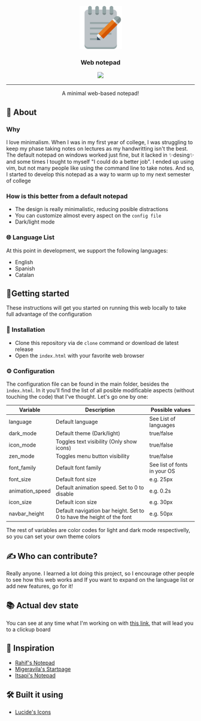 <p align="center"> 
  <a href="https://zygmut.github.io/web-notepad/" rel="noopener">
    <img width=115px height=115px src="assets/favicon.png" alt="Notepad">
  </a>
</p>

<h3 align="center">Web notepad</h3>

<div align="center">
<img src="https://img.shields.io/github/repo-size/zygmut/web-notepad?style=flat-square.svg">
</div>

---

<p align="center">A minimal web-based notepad!</p>

## 🧠 About

### Why

I love minimalism. When I was in my first year of college, I was struggling to keep my phase taking notes on lectures as my handwritting isn't the best. The default notepad on windows worked just fine, but it lacked in ✨desing✨ and some times I tought to myself "I could do a better job". I ended up using vim, but not many people like using the command line to take notes. And so, I started to develop this notepad as a way to warm up to my next semester of college

### How is this better from a default notepad

- The design is really minimalistic, reducing posible distractions
- You can customize almost every aspect on the `config file`
- Dark/light mode  

### 🌐 Language List

At this point in development, we support the following languages:
- English
- Spanish
- Catalan

## 🏁Getting started 

These instructions will get you started on running this web locally to take full advantage of the configuration

### 📩 Installation

- Clone this repository via de `clone` command or download de latest release 
- Open the `index.html` with your favorite web browser

### ⚙️ Configuration

The configuration file can be found in the main folder, besides the `ìndex.html`. In it you'll find the list of all posible modificable aspects (without touching the code) that I've thought. Let's go one by one:

<div align="center">
  
  | Variable        | Description                                                            | Possible values              |
  |-----------------|------------------------------------------------------------------------|------------------------------|
  | language        | Default language                                                       | See List of languages        |
  | dark_mode       | Default theme (Dark/light)                                             | true/false                   |
  | icon_mode       | Toggles text visibility (Only show icons)                              | true/false                   |
  | zen_mode        | Toggles menu button visibility                                         | true/false                   |
  | font_family     | Default font family                                                    | See list of fonts in your OS |
  | font_size       | Default font size                                                      | e.g. 25px                    |
  | animation_speed | Default animation speed. Set to 0 to disable                           | e.g. 0.2s                    |
  | icon_size       | Default icon size                                                      | e.g. 30px                    |
  | navbar_height   | Default navigation bar height. Set to 0 to have the height of the font | e.g. 50px                    |
  
</div>

The rest of variables are color codes for light and dark mode respectivelly, so you can set your own theme colors
  
## ✍️ Who can contribute?

Really anyone. I learned a lot doing this project, so I encourage other people to see how this web works and If you want to expand on the language list or add new features, go for it!

## 📚 Actual dev state

You can see at any time what I'm working on with [this link](https://sharing.clickup.com/b/h/6-162765235-2/4865d67c0161232), that will lead you to a clickup board 

## 🙇 Inspiration

- [Rahif's Notepad](https://github.com/Muhammed-Rahif/Notepad)
- [Migeravila's Startpage](https://github.com/migueravila/Bento)
- [Itsapi's Notepad](https://github.com/itsapi/notepad)

## 🛠️ Built it using

- [Lucide's Icons](https://lucide.dev/)

